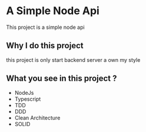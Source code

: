 # A Simple Node Api

This project is a simple node api

## Why I do this project

this project is only start backend server a own my style

## What you see in this project ?

* NodeJs
* Typescript 
* TDD
* DDD
* Clean Architecture
* SOLID
